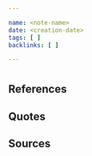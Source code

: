 ```yaml
---

name: <note-name>
date: <creation-date>
tags: [ ]
backlinks: [ ]

---
```


# <note-name>

## References

## Quotes

## Sources
